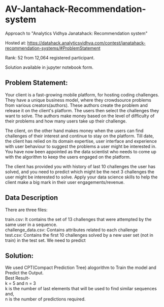 # AV-Jantahack-Recommendation-system
Approach to "Analytics Vidhya Janatahack: Recommendation system"

Hosted at: https://datahack.analyticsvidhya.com/contest/janatahack-recommendation-systems/#ProblemStatement

Rank: 52 from 12,064 registered participant.

Solution available in jupyter notebook form.

## Problem Statement:

Your client is a fast-growing mobile platform, for hosting coding challenges. They have a unique business model, where they crowdsource problems from various creators(authors). These authors create the problem and release it on the client's platform. The users then select the challenges they want to solve. The authors make money based on the level of difficulty of their problems and how many users take up their challenge.

The client, on the other hand makes money when the users can find challenges of their interest and continue to stay on the platform. Till date, the client has relied on its domain expertise, user interface and experience with user behaviour to suggest the problems a user might be interested in. You have now been appointed as the data scientist who needs to come up with the algorithm to keep the users engaged on the platform.

The client has provided you with history of last 10 challenges the user has solved, and you need to predict which might be the next 3 challenges the user might be interested to solve. Apply your data science skills to help the client make a big mark in their user engagements/revenue.

## Data Description

There are three files:

train.csv: It contains the set of 13 challenges that were attempted by the same user in a sequence. <br />
challenge_data.csv: Contains attributes related to each challenge <br />
test.csv: Contains the first 10 challenges solved by a new user set (not in train) in the test set. We need to predict <br />

## Solution:
We used CPT(Compact Prediction Tree) alogorithm to Train the model and Predict the Output.<br/>
Best Result-<br/>
      k = 5 and n = 3<br/>
      k is the number of last elements that will be used to find similar sequences and,<br/>
      n is the number of predictions required.<br/>
      



